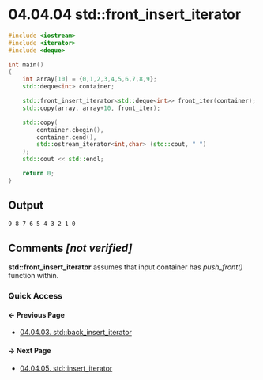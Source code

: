 # 04.04.04 std::front_insert_iterator

```cxx
#include <iostream>
#include <iterator>
#include <deque>

int main()
{
    int array[10] = {0,1,2,3,4,5,6,7,8,9};
    std::deque<int> container;

    std::front_insert_iterator<std::deque<int>> front_iter(container);
    std::copy(array, array+10, front_iter);

    std::copy(
        container.cbegin(),
        container.cend(),
        std::ostream_iterator<int,char> (std::cout, " ")
    );
    std::cout << std::endl;

    return 0;
}

```

## Output

```txt
9 8 7 6 5 4 3 2 1 0 
```

## Comments *[not verified]*

**std::front_insert_iterator** assumes that input container has *push_front()* function within.

### Quick Access

<div class="previous_page pagination">

#### &#8592; Previous Page

* [04.04.03. std::back_insert_iterator](./../../04.more_stl/04.iterators/03.back_insert_iterator.md)

</div>
<div class="next_page pagination">

#### &#8594; Next Page

* [04.04.05. std::insert_iterator](./../../04.more_stl/04.iterators/05.insert_iterator.md)

</div>
